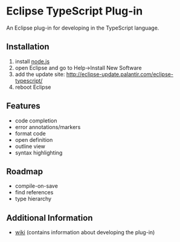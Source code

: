 # Eclipse TypeScript Plug-in

An Eclipse plug-in for developing in the TypeScript language.

## Installation
1. install [node.js](http://nodejs.org/)
1. open Eclipse and go to Help->Install New Software
1. add the update site: http://eclipse-update.palantir.com/eclipse-typescript/
1. reboot Eclipse

## Features
* code completion
* error annotations/markers
* format code
* open definition
* outline view
* syntax highlighting

## Roadmap
* compile-on-save
* find references
* type hierarchy

## Additional Information
* [wiki](https://github.com/palantir/eclipse-typescript/wiki) (contains information about developing the plug-in)
